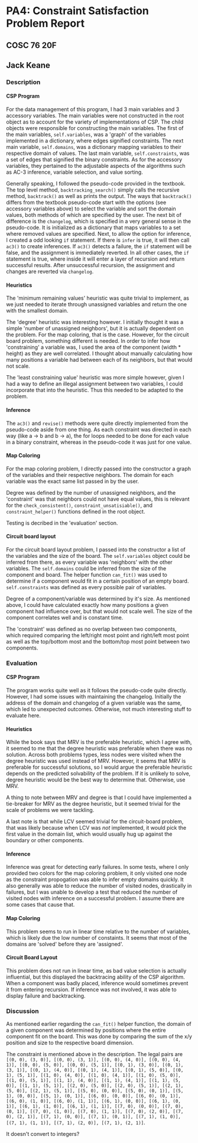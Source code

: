 # PA4: Constraint Satisfaction Problem Report

## COSC 76 20F 

## Jack Keane

### Description

#### CSP Program

For the data management of this program, I had 3 main variables and 3 accessory variables. The main variables were not constructed in the root object as to account for the variety of implementations of CSP. The child objects were responsible for constructing the main variables. The first of the main variables, `self.variables`, was a 'graph' of the variables implemented in a dictionary, where edges signified constraints. The next main variable, `self.domains`, was a dictionary mapping variables to their respective domain of values. The last main variable, `self.constraints`, was a set of edges that signified the binary constraints. As for the accessory variables, they pertained to the adjustable aspects of the algorithms such as AC-3 inference, variable selection, and value sorting.

Generally speaking, I followed the pseudo-code provided in the textbook. The top level method, `backtracking_search()` simply calls the recursive method, `backtrack()` as well as prints the output. The ways that `backtrack()` differs from the textbook pseudo-code start with the options (see accessory variables above) to select the variable and sort the domain values, both methods of which are specified by the user. The next bit of difference is the `changelog`, which is specified in a very general sense in the pseudo-code. It is initialized as a dictionary that maps variables to a set where removed values are specified. Next, to allow the option for inference, I created a odd looking `if` statement. If there is `infer` is true, it will then call `ac3()` to create inferences. If `ac3()` detects a failure, the `if` statement will be false, and the assignment is immediately reverted. In all other cases, the `if` statement is true, where inside it will enter a layer of recursion and return successful results. After unsuccessful recursion, the assignment and changes are reverted via `changelog`.

#### Heuristics

The 'minimum remaining values' heuristic was quite trivial to implement, as we just needed to iterate through unassigned variables and return the one with the smallest domain.

The 'degree' heuristic was interesting however. I initially thought it was a simple 'number of unassigned neighbors', but it is actually dependent on the problem. For the map coloring, that is the case. However, for the circuit board problem, something different is needed. In order to infer how 'constraining' a variable was, I used the area of the component (width * height) as they are well correlated. I thought about manually calculating how many positions a variable had between each of its neighbors, but that would not scale.

The 'least constraining value' heuristic was more simple however, given I had a way to define an illegal assignment between two variables, I could incorporate that into the heuristic. Thus this needed to be adapted to the problem.

#### Inference

The `ac3()` and `revise()` methods were quite directly implemented from the pseudo-code aside from one thing. As each constraint was directed in each way (like a -> b and b -> a), the for loops needed to be done for each value in a binary constraint, whereas in the pseudo-code it was just for one value.

#### Map Coloring

For the map coloring problem, I directly passed into the constructor a graph of the variables and their respective neighbors. The domain for each variable was the exact same list passed in by the user.

Degree was defined by the number of unassigned neighbors, and the 'constraint' was that neighbors could not have equal values, this is relevant for the `check_consistent()`, `constraint_unsatisiable()`, and `constraint_helper()` functions defined in the root object.

Testing is decribed in the 'evaluation' section.

#### Circuit board layout

For the circuit board layout problem, I passed into the constructor a list of the variables and the size of the board. The `self.variables` object could be inferred from there, as every variable was 'neighbors' with the other variables. The `self.domains` could be inferred from the size of the component and board. The helper function `can_fit()` was used to determine if a component would fit in a certain position of an empty board. `self.constraints` was defined as every possible pair of variables.

Degree of a component/variable was determined by it's size. As mentioned above, I could have calculated exactly how many positions a given component had influence over, but that would not scale well. The size of the component correlates well and is constant time.

The 'constraint' was defined as no overlap between two components, which required comparing the left/right most point and right/left most point as well as the top/bottom most and the bottom/top most point between two components.

### Evaluation

#### CSP Program

The program works quite well as it follows the pseudo-code quite directly. However, I had some issues with maintaining the changelog. Initially the address of the domain and changelog of a given variable was the same, which led to unexpected outcomes. Otherwise, not much interesting stuff to evaluate here.

#### Heuristics

While the book says that MRV is the preferable heuristic, which I agree with, it seemed to me that the degree heuristic was preferable when there was no solution. Across both problems types, less nodes were visited when the degree heuristic was used instead of MRV. However, it seems that MRV is preferable for successful solutions, so I would argue the preferable heuristic depends on the predicted solvability of the problem. If it is unlikely to solve, degree heuristic would be the best way to determine that. Otherwise, use MRV.

A thing to note between MRV and degree is that I could have implemented a tie-breaker for MRV as the degree heuristic, but it seemed trivial for the scale of problems we were tackling.

A last note is that while LCV seemed trivial for the circuit-board problem, that was likely because when LCV was *not* implemented, it would pick the first value in the domain list, which would usually hug up against the boundary or other components.

#### Inference

Inference was great for detecting early failures. In some tests, where I only provided two colors for the map coloring problem, it only visited one node as the constraint propogation was able to infer empty domains quickly. It also generally was able to reduce the number of visited nodes, drastically in failures, but I was unable to develop a test that reduced the number of visited nodes with inference on a successful problem. I assume there are some cases that cause that.

#### Map Coloring

This problem seems to run in linear time relative to the number of variables, which is likely due the low number of constaints. It seems that most of the domains are 'solved' before they are 'assigned'.

#### Circuit Board Layout

This problem does not run in linear time, as bad value selection is actually influential, but this displayed the backtracing ability of the CSP algorithm. When a component was badly placed, inference would sometimes prevent it from entering recursion. If inference was not involved, it was able to display failure and backtracking.

### Discussion

As mentioned earlier regarding the `can_fit()` helper function, the domain of a given component was determined by positions where the entire component fit on the board. This was done by comparing the sum of the x/y position and size to the respective board dimension.

The constraint is mentioned above in the description. The legal pairs are `[(0, 0), (3, 0)], [(0, 0), (3, 1)], [(0, 0), (4, 0)], [(0, 0), (4, 1)], [(0, 0), (5, 0)], [(0, 0), (5, 1)], [(0, 1), (3, 0)], [(0, 1), (3, 1)], [(0, 1), (4, 0)], [(0, 1), (4, 1)], [(0, 1), (5, 0)], [(0, 1), (5, 1)], [(1, 0), (4, 0)], [(1, 0), (4, 1)], [(1, 0), (5, 0)], [(1, 0), (5, 1)], [(1, 1), (4, 0)], [(1, 1), (4, 1)], [(1, 1), (5, 0)], [(1, 1), (5, 1)], [(2, 0), (5, 0)], [(2, 0), (5, 1)], [(2, 1), (5, 0)], [(2, 1), (5, 1)], [(5, 0), (0, 0)], [(5, 0), (0, 1)], [(5, 1), (0, 0)], [(5, 1), (0, 1)], [(6, 0), (0, 0)], [(6, 0), (0, 1)], [(6, 0), (1, 0)], [(6, 0), (1, 1)], [(6, 1), (0, 0)], [(6, 1), (0, 1)], [(6, 1), (1, 0)], [(6, 1), (1, 1)], [(7, 0), (0, 0)], [(7, 0), (0, 1)], [(7, 0), (1, 0)], [(7, 0), (1, 1)], [(7, 0), (2, 0)], [(7, 0), (2, 1)], [(7, 1), (0, 0)], [(7, 1), (0, 1)], [(7, 1), (1, 0)], [(7, 1), (1, 1)], [(7, 1), (2, 0)], [(7, 1), (2, 1)]`.

It doesn't convert to integers?

